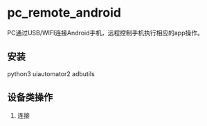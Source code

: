 # pc_remote_android
PC通过USB/WIFI连接Android手机，远程控制手机执行相应的app操作。

## 安装
python3
uiautomator2
adbutils

## 设备类操作
1. 连接
```

```
